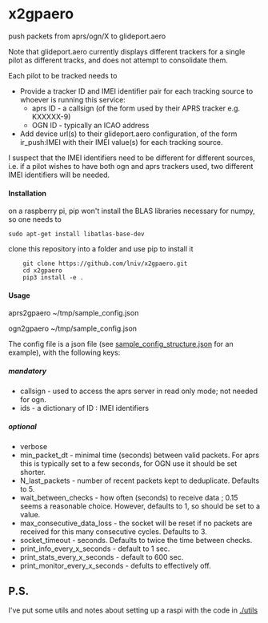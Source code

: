 # x2gpaero
push packets from aprs/ogn/X to glideport.aero

Note that glideport.aero currently displays different trackers for a single pilot as different tracks, and does not attempt to consolidate them.

Each pilot to be tracked needs to 
* Provide a tracker ID and IMEI identifier pair for each tracking source to whoever is running this service:
	* aprs ID - a callsign (of the form used by their APRS tracker e.g. KXXXXX-9)
	* OGN ID - typically an ICAO address
* Add device url(s) to their glideport.aero configuration, of the form ir_push:IMEI with their IMEI value(s) for each tracking source.

I suspect that the IMEI identifiers need to be different for different sources, i.e. if a pilot wishes to have both ogn and aprs trackers used, two different IMEI identifiers will be needed.

#### Installation

on a raspberry pi, pip won't install the BLAS libraries necessary for numpy, so one needs to
~~~~
sudo apt-get install libatlas-base-dev
~~~~

clone this repository into a folder and use pip to install it
~~~~
	git clone https://github.com/lniv/x2gpaero.git
	cd x2gpaero
	pip3 install -e .
~~~~
		
#### Usage

aprs2gpaero ~/tmp/sample_config.json

ogn2gpaero ~/tmp/sample_config.json


The config file is a json file (see [sample_config_structure.json](./sample_config_structure.json) for an example), with the following keys:
##### mandatory
* callsign - used to access the aprs server in read only mode; not needed for ogn.
* ids - a dictionary of ID : IMEI identifiers

##### optional
* verbose
* min_packet_dt - minimal time (seconds) between valid packets. For aprs this is typically set to a few seconds, for OGN use it should be set shorter.
* N_last_packets - number of recent packets kept to deduplicate. Defaults to 5.
* wait_between_checks - how often (seconds) to receive data ; 0.15 seems a reasonable choice. However, defaults to 1, so should be set to a value.
* max_consecutive_data_loss - the socket will be reset if no packets are received for this many consecutive cycles. Defaults to 3.
* socket_timeout - seconds. Defaults to twice the time between checks.
* print_info_every_x_seconds -  default to 1 sec.
* print_stats_every_x_seconds - default to 600 sec.
* print_monitor_every_x_seconds  - defults to effectively off.


## P.S.
I've put some utils and notes about setting up a raspi with the code in  [./utils](./utils)
